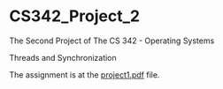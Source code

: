 # CS342_Project_2
The Second Project of The CS 342 - Operating Systems

Threads and Synchronization

The assignment is at the [project1.pdf](project1.pdf) file.
